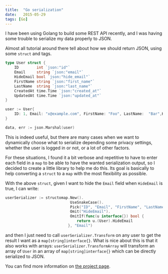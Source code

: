 ```yaml
---
title:  "Go serialization"
date:   2015-05-29
tags: [Go]
---
```


I have been using Golang to build some REST API recently, and I was having some trouble to serialize my data properly to JSON.

Almost all tutorial around there tell about how we should return JSON, using some `struct` and tags.

```go
type User struct {
    ID        int `json:"id"`
    Email     string `json:"email"`
    HideEmail bool `json:"hide_email"`
    FirstName string `json:"first_name"`
    LastName  string `json:"last_name"`
    CreatedAt time.Time `json:"created_at"`
    UpdatedAt time.Time `json:"updated_at"`
}

user := User{
    ID: 1, Email: "x@example.com", FirstName: "Foo", LastName:  "Bar",HideEmail: true
}

data, err := json.Marshal(user)
```

This is indeed useful, but there are many cases when we want to dynamically choose what to serialize depending some privacy settings, whether the user is logged in or not, or a lot of other factors.

For these situations, I found it a bit verbose and repetitive to have to enter each field in a `map` to be able to have the wanted serialization output, so I decided to create a little library to help me do this. Its goal is basically to help converting a `struct` to a `map` with the most flexibility as possible.

With the above `struct`, given I want to hide the `Email` field when `HideEmail` is true, I can write:

```go
userSerializer := structomap.New().
                             UseSnakeCase().
                             Pick("ID", "Email", "FirstName", "LastName").
                             Omit("HideEmail").
                             OmitIf(func(u interface{}) bool {
                                return u.(User).HideEmail
                            }, "Email")
```

and then I just need to call `userSerializer.Transform` on any user to get the result I want as a `map[string]interface{}`. What is nice about this is that it also works with arrays: `userSerializer.TransformArray` will transform an array of `User` in an array of `map[string]interface{}` which can be directly serialized to JSON.

You can find more information on [the project page](https://github.com/danhper/structomap).
